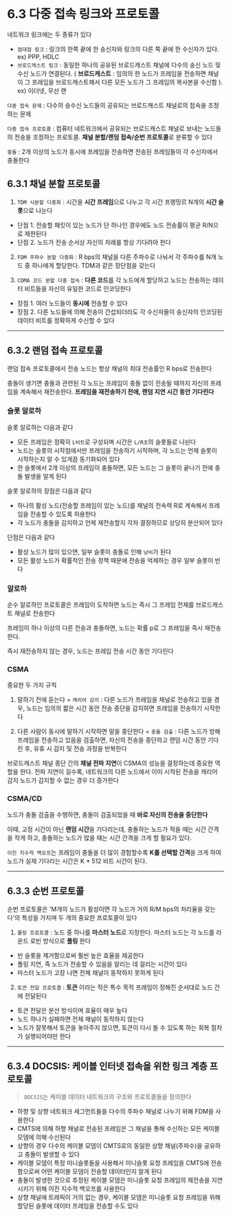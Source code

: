 # 6.3 다중 접속 링크와 프로토콜
네트워크 링크에는 두 종류가 있다
- `점대점 링크` : 링크의 한쪽 끝에 한 송신자와 링크의 다른 쪽 끝에 한 수신자가 있다. ex) PPP, HDLC
- `브로드캐스트 링크` : 동일한 하나의 공유된 브로드캐스트 채널에 다수의 송신 노드 및 수신 노드가 연결된다. ( **브로드캐스트** : 임의의 한 노드가 프레임을 전송하면 채널이 그 프레임을 브로드캐스트해서 다른 모든 노드가 그 프레임의 복사본을 수신함 ). ex) 이더넷, 무선 랜

`다중 접속 문제` : 다수의 송수신 노드들의 공유되는 브로드캐스트 채널로의 접속을 조정하는 문제

`다중 접속 프로토콜` : 컴퓨터 네트워크에서 공유되는 브로드캐스트 채널로 보내는 노드들의 전송을 조정하는 프로토콜. **채널 분할/랜덤 접속/순번 프로토콜**로 분류할 수 있다

`충돌` : 2개 이상의 노드가 동시에 프레임을 전송하면 전송된 프레임들이 각 수신자에서 충돌한다

## 6.3.1 채널 분할 프로토콜
1. `TDM 시분할 다중화` : 시간을 **시간 프레임**으로 나누고 각 시간 프렝밍르 N개의 **시간 슬롯**으로 나눈다
- 단점 1. 전송할 패킷이 있는 노드가 단 하나인 경우에도 노드 전송률이 평균 R/N으로 제한된다
- 단점 2. 노드가 전송 순서상 자신의 차례를 항상 기다려야 한다

2. `FDM 주파수 분할 다중화` : R bps의 채널을 다른 주파수로 나눠서 각 주파수를 N개 노드 중 하나에게 할당한다. TDM과 같은 장단점을 갖는다

3. `CDMA 코드 분할 다중 접속` : **다른 코드**를 각 노드에게 할당하고 노드는 전송하는 데이터 비트들을 자신의 유일한 코드로 인코딩한다
- 장점 1. 여러 노드들이 **동시에** 전송할 수 있다
- 장점 2. 다른 노드들에 의해 전송이 간섭되더라도 각 수신자들이 송신자의 인코딩된 데이터 비트를 정확하게 수신할 수 있다

---
## 6.3.2 랜덤 접속 프로토콜
랜덤 접속 프로토콜에서 전송 노드는 항상 채널의 최대 전송률인 R bps로 전송한다

충돌이 생기면 충돌과 관련된 각 노드는 프레임이 충돌 없이 전송될 때까지 자신의 프레임을 계속해서 재전송한다. **프레임을 재전송하기 전에, 랜덤 지연 시간 동안 기다린다**

### 슬롯 알로하
슬롯 알로하는 다음과 같다
- 모든 프레임은 정확히 `L비트`로 구성되며 시간은 `L/R초`의 슬롯들로 나뉜다
- 노드는 슬롯의 시작점에서만 프레임을 전송하기 시작하며, 각 노드는 언제 슬롯이 시작하는지 알 수 있게끔 동기화되어 있다
- 한 슬롯에서 2개 이상의 프레임이 충돌하면, 모든 노드는 그 슬롯이 끝나기 전에 충돌 발생을 알게 된다

슬롯 알로하의 장점은 다음과 같다
- 하나의 활성 노드(전송할 프레임이 있는 노드)를 채널의 전속력 R로 계속해서 프레임을 전송할 수 있도록 허용한다
- 각 노드가 충돌을 감지하고 언제 재전송할지 각자 결정하므로 상당히 분산되어 있다

단점은 다음과 같다
- 활성 노드가 많이 있으면, 일부 슬롯이 충돌로 인해 `낭비`가 된다
- 모든 활성 노드가 확률적인 전송 정책 때문에 전송을 억제하는 경우 일부 슬롯이 빈다

### 알로하
순수 알로하인 프로토콜은 프레임이 도착하면 노드는 즉시 그 프레임 전체를 브로드캐스트 채널로 전송한다

프레임이 하나 이상의 다른 전송과 충돌하면, 노드는 확률 p로 그 프레임을 즉시 재전송한다. 

즉시 재전송하지 않는 경우, 노드는 프레임 전송 시간 동안 기다린다

### CSMA
중요한 두 가지 규칙

1. 말하기 전에 듣는다 = `캐리어 감지` : 다른 노드가 프레임을 채널로 전송하고 있을 경우, 노드는 임의의 짧은 시간 동안 전송 중단을 감지하면 프레임을 전송하기 시작한다

2. 다른 사람이 동시에 말하기 시작하면 말을 중단한다 = `충돌 검출` : 다른 노드가 방해 프레임을 전송하고 있음을 검출하면, 자신의 전송을 중단하고 랜덤 시간 동안 기다린 후, 유휴 시 감지 및 전송 과정을 반복한다

브로드캐스트 채널 종단 간의 **채널 전파 지연**이 CSMA의 성능을 결정하는데 중요한 역할을 한다. 전파 지연이 길수록, 네트워크의 다른 노드에서 이미 시작된 전송을 캐리어 감지 노드가 감지할 수 없는 경우 더 증가한다

### CSMA/CD
노드가 충돌 검출을 수행하면, 충돌이 검출되었을 때 **바로 자신의 전송을 중단한다**

이때, 고정 시간이 아닌 **랜덤 시간**을 기다리는데, 충돌하는 노드가 적을 때는 시간 간격을 작게 하고, 충돌하는 노드가 많을 때는 시간 간격을 크게 할 필요가 있다.

`이진 지수적 백오프`는 프레임이 충돌을 더 많이 경험할수록 **K를 선택할 간격**을 크게 하여 노드가 실제 기다리는 시간은 K * 512 비트 시간이 된다.

---
## 6.3.3 순번 프로토콜
순번 프로토콜은 'M개의 노드가 활성이면 각 노드가 거의 R/M bps의 처리율을 갖는다'의 특성을 가지며 두 개의 중요한 프로토콜이 있다

1. `폴링 프로토콜` : 노드 중 하나를 **마스터 노드**로 지정한다. 마스터 노드는 각 노드를 라운드 로빈 방식으로 **폴링** 한다
- 빈 슬롯을 제거함으로써 훨씬 높은 효율을 제공한다
- 폴링 지연, 즉 노드가 전송할 수 있음을 알리는 데 걸리는 시간이 있다
- 마스터 노드가 고장 나면 전체 채널이 동작하지 못하게 된다

2. `토큰 전달 프로토콜` : **토큰** 이라는 작은 특수 목적 프레임이 정해진 순서대로 노드 간에 전달된다
- 토큰 전달은 분산 방식이며 효율이 매우 높다
- 노드 하나가 실패하면 전체 채널이 동작하지 않는다
- 노드가 잘못해서 토큰을 놓아주지 않으면, 토큰이 다시 돌 수 있도록 하는 회복 절차가 실행되어야만 한다

---
## 6.3.4 DOCSIS: 케이블 인터넷 접속을 위한 링크 계층 프로토콜
> `DOCSIS`는 케이블 데이터 네트워크의 구조와 프로토콜들을 정의한다

- 하향 및 상향 네트워크 세그먼트들을 다수의 주파수 채널로 나누기 위해 FDM을 사용한다
- CMTS에 의해 하향 채널로 전송된 프레임은 그 채널을 통해 수신하는 모든 케이블 모뎀에 의해 수신된다
- 상향의 경우 다수의 케이블 모뎀이 CMTS로의 동일한 상향 채널(주파수)을 공유하고 충돌이 발생할 수 있다
- 케이블 모뎀이 특정 미니슬롯들을 사용해서 미니슬롯 요청 프레임을 CMTS에 전송함으로써 어떤 케이블 모뎀이 전송할 데이터인지 알게 된다
- 충돌이 발생한 것으로 추정된 케이블 모뎀은 미니슬롯 요청 프레임의 재전송을 지연시키기 위해 이진 지수적 백오프를 사용한다
- 상향 채널에 트래픽이 거의 없는 경우, 케이블 모뎀은 미니슬롯 요청 프레임을 위해 할당된 슬롯에 데이터 프레임을 전송할 수도 있다
